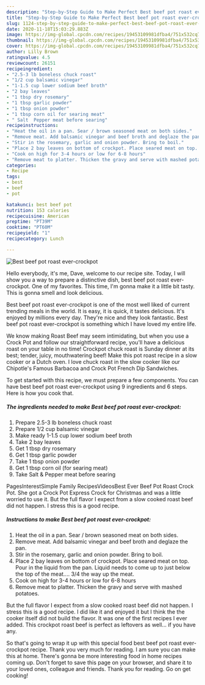 ```yaml
---
description: "Step-by-Step Guide to Make Perfect Best beef pot roast ever-crockpot"
title: "Step-by-Step Guide to Make Perfect Best beef pot roast ever-crockpot"
slug: 1124-step-by-step-guide-to-make-perfect-best-beef-pot-roast-ever-crockpot
date: 2020-11-18T15:03:29.883Z
image: https://img-global.cpcdn.com/recipes/19453109981dfba4/751x532cq70/best-beef-pot-roast-ever-crockpot-recipe-main-photo.jpg
thumbnail: https://img-global.cpcdn.com/recipes/19453109981dfba4/751x532cq70/best-beef-pot-roast-ever-crockpot-recipe-main-photo.jpg
cover: https://img-global.cpcdn.com/recipes/19453109981dfba4/751x532cq70/best-beef-pot-roast-ever-crockpot-recipe-main-photo.jpg
author: Lilly Brown
ratingvalue: 4.5
reviewcount: 26151
recipeingredient:
- "2.5-3 lb boneless chuck roast"
- "1/2 cup balsamic vinegar"
- "1-1.5 cup lower sodium beef broth"
- "2 bay leaves"
- "1 tbsp dry rosemary"
- "1 tbsp garlic powder"
- "1 tbsp onion powder"
- "1 tbsp corn oil for searing meat"
- " Salt  Pepper meat before searing"
recipeinstructions:
- "Heat the oil in a pan. Sear / brown seasoned meat on both sides."
- "Remove meat. Add balsamic vinegar and beef broth and deglaze the pan."
- "Stir in the rosemary, garlic and onion powder. Bring to boil."
- "Place 2 bay leaves on bottom of crockpot. Place seared meat on top. Pour in the liquid from the pan. Liquid needs to come up to just below the top of the meat.... 3/4 the way up the meat."
- "Cook on high for 3-4 hours or low for 6-8 hours"
- "Remove meat to platter. Thicken the gravy and serve with mashed potatoes."
categories:
- Recipe
tags:
- best
- beef
- pot

katakunci: best beef pot 
nutrition: 153 calories
recipecuisine: American
preptime: "PT39M"
cooktime: "PT60M"
recipeyield: "1"
recipecategory: Lunch

---
```



![Best beef pot roast ever-crockpot](https://img-global.cpcdn.com/recipes/19453109981dfba4/751x532cq70/best-beef-pot-roast-ever-crockpot-recipe-main-photo.jpg)

Hello everybody, it's me, Dave, welcome to our recipe site. Today, I will show you a way to prepare a distinctive dish, best beef pot roast ever-crockpot. One of my favorites. This time, I'm gonna make it a little bit tasty. This is gonna smell and look delicious.

Best beef pot roast ever-crockpot is one of the most well liked of current trending meals in the world. It is easy, it is quick, it tastes delicious. It's enjoyed by millions every day. They're nice and they look fantastic. Best beef pot roast ever-crockpot is something which I have loved my entire life.

We know making Roast Beef may seem intimidating, but when you use a Crock Pot and follow our straightforward recipe, you&#39;ll have a delicious roast on your table in no time! Crockpot chuck roast is Sunday dinner at its best; tender, juicy, mouthwatering beef! Make this pot roast recipe in a slow cooker or a Dutch oven. I love chuck roast in the slow cooker like our Chipotle&#39;s Famous Barbacoa and Crock Pot French Dip Sandwiches.


To get started with this recipe, we must prepare a few components. You can have best beef pot roast ever-crockpot using 9 ingredients and 6 steps. Here is how you cook that.

<!--inarticleads1-->

##### The ingredients needed to make Best beef pot roast ever-crockpot:

1. Prepare 2.5-3 lb boneless chuck roast
1. Prepare 1/2 cup balsamic vinegar
1. Make ready 1-1.5 cup lower sodium beef broth
1. Take 2 bay leaves
1. Get 1 tbsp dry rosemary
1. Get 1 tbsp garlic powder
1. Take 1 tbsp onion powder
1. Get 1 tbsp corn oil (for searing meat)
1. Take  Salt &amp; Pepper meat before searing


PagesInterestSimple Family RecipesVideosBest Ever Beef Pot Roast Crock Pot. She got a Crock Pot Express Crock for Christmas and was a little worried to use it. But the full flavor I expect from a slow cooked roast beef did not happen. I stress this is a good recipe. 

<!--inarticleads2-->

##### Instructions to make Best beef pot roast ever-crockpot:

1. Heat the oil in a pan. Sear / brown seasoned meat on both sides.
1. Remove meat. Add balsamic vinegar and beef broth and deglaze the pan.
1. Stir in the rosemary, garlic and onion powder. Bring to boil.
1. Place 2 bay leaves on bottom of crockpot. Place seared meat on top. Pour in the liquid from the pan. Liquid needs to come up to just below the top of the meat.... 3/4 the way up the meat.
1. Cook on high for 3-4 hours or low for 6-8 hours
1. Remove meat to platter. Thicken the gravy and serve with mashed potatoes.


But the full flavor I expect from a slow cooked roast beef did not happen. I stress this is a good recipe. I did like it and enjoyed it but I think the the cooker itself did not build the flavor. It was one of the first recipes I ever added. This crockpot roast beef is perfect as leftovers as well… if you have any. 

So that's going to wrap it up with this special food best beef pot roast ever-crockpot recipe. Thank you very much for reading. I am sure you can make this at home. There's gonna be more interesting food in home recipes coming up. Don't forget to save this page on your browser, and share it to your loved ones, colleague and friends. Thank you for reading. Go on get cooking!
